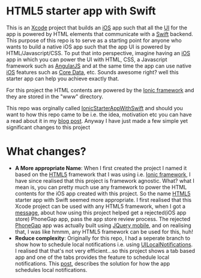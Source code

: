 HTML5 starter app with Swift
========================
This is an [Xcode] project that builds an [iOS] app such that all the [UI] for the app is powered by HTML elements that communicate with a [Swift] backend. 
This purpose of this repo is to serve as a starting point for anyone who wants to build a native iOS app such that the app UI is powered by HTML/Javascript/CSS. To put that into perspective, imagine having an [iOS] app in which you can power the UI with HTML, CSS, a Javascript framework such as [AngularJS] and at the same time the app can use native [iOS] features such as [Core Data], etc. Sounds awesome right? well this starter app can help you achieve exactly that.

For this project the HTML contents are powered by the [Ionic framework] and they are stored in the "www" directory.

This repo was orginally called [IonicStarterAppWithSwift] and should you want to how this repo came to be i.e. the idea, motivation etc you can have a read about it in my [blog post]. Anyway I have just made a few simple yet significant changes to this project

# What changes?
- **A More appropriate Name**: When I first created the project I named it based on the [HTML5] framework that I was using i.e. [Ionic framework], I have since realised that this project is framework agnostic. What? what I mean is, you can pretty much use any framework to power the HTML contents for the iOS app created with this project. So the name [HTML5] starter app with Swift seemed more appropriate. I first realised that this Xcode project can be used with any HTML5 framework, when I got a [message], about how using this project helped get a rejected(iOS app store) PhoneGap app, pass the app store review process. The rejected [PhoneGap] app was actually built using [JQuery mobile], and on realising that, I was like hmmm, any HTML5 framework can be used for this, huh!
- **Reduce complexity**: Originally for this repo, I had a seperate branch to show how to schedule local notifications i.e. using [UILocalNotifications]. I realised that that's not very efficient...so this project shows a tab based app and one of the tabs provides the feature to schedule local notifications. This [post], describes the solution for how the app schedules local notifications.

[Core Data]: https://developer.apple.com/library/ios/documentation/Cocoa/Conceptual/CoreData/cdProgrammingGuide.html
[AngularJS]: https://angularjs.org/
[HTML5]:https://en.wikipedia.org/wiki/HTML5
[UI]:https://en.wikipedia.org/wiki/User_interface
[JQuery mobile]:https://jquerymobile.com/
[PhoneGap]:http://phonegap.com/
[message]: http://captaindanko.blogspot.com.au/2015/01/struggling-to-fit-rejected-phonegap.html
[UILocalNotifications]:https://developer.apple.com/library/ios/documentation/iPhone/Reference/UILocalNotification_Class/
[iOS]: https://en.wikipedia.org/wiki/IOS
[Swift]: https://developer.apple.com/swift/
[Xcode]: https://developer.apple.com/xcode/
[IonicStarterAppWithSwift]: https://github.com/cptdanko/IonicStarterAppWithSwift
[Ionic framework]:http://ionicframework.com/
[blog post]: http://captaindanko.blogspot.com.au/2014/10/xcode-starter-project-with-ionic-html5.html
[post]: http://captaindanko.blogspot.com.au/2015/02/local-notifications-in-ios7-compliant.html
